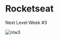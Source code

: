 # Rocketseat 
Next Level Week #3

![nlw3](https://user-images.githubusercontent.com/54422701/103180142-c47d9180-4871-11eb-9717-7510c8f19df8.gif)
